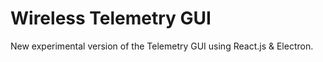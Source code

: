# Wireless Telemetry GUI

New experimental version of the Telemetry GUI using React.js & Electron. 
